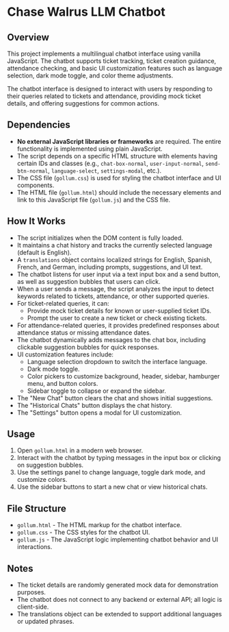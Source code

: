 # Chase Walrus LLM Chatbot

## Overview

This project implements a multilingual chatbot interface using vanilla JavaScript. The chatbot supports ticket tracking, ticket creation guidance, attendance checking, and basic UI customization features such as language selection, dark mode toggle, and color theme adjustments.

The chatbot interface is designed to interact with users by responding to their queries related to tickets and attendance, providing mock ticket details, and offering suggestions for common actions.

## Dependencies

- **No external JavaScript libraries or frameworks** are required. The entire functionality is implemented using plain JavaScript.
- The script depends on a specific HTML structure with elements having certain IDs and classes (e.g., `chat-box-normal`, `user-input-normal`, `send-btn-normal`, `language-select`, `settings-modal`, etc.).
- The CSS file (`gollum.css`) is used for styling the chatbot interface and UI components.
- The HTML file (`gollum.html`) should include the necessary elements and link to this JavaScript file (`gollum.js`) and the CSS file.

## How It Works

- The script initializes when the DOM content is fully loaded.
- It maintains a chat history and tracks the currently selected language (default is English).
- A `translations` object contains localized strings for English, Spanish, French, and German, including prompts, suggestions, and UI text.
- The chatbot listens for user input via a text input box and a send button, as well as suggestion bubbles that users can click.
- When a user sends a message, the script analyzes the input to detect keywords related to tickets, attendance, or other supported queries.
- For ticket-related queries, it can:
  - Provide mock ticket details for known or user-supplied ticket IDs.
  - Prompt the user to create a new ticket or check existing tickets.
- For attendance-related queries, it provides predefined responses about attendance status or missing attendance dates.
- The chatbot dynamically adds messages to the chat box, including clickable suggestion bubbles for quick responses.
- UI customization features include:
  - Language selection dropdown to switch the interface language.
  - Dark mode toggle.
  - Color pickers to customize background, header, sidebar, hamburger menu, and button colors.
  - Sidebar toggle to collapse or expand the sidebar.
- The "New Chat" button clears the chat and shows initial suggestions.
- The "Historical Chats" button displays the chat history.
- The "Settings" button opens a modal for UI customization.

## Usage

1. Open `gollum.html` in a modern web browser.
2. Interact with the chatbot by typing messages in the input box or clicking on suggestion bubbles.
3. Use the settings panel to change language, toggle dark mode, and customize colors.
4. Use the sidebar buttons to start a new chat or view historical chats.

## File Structure

- `gollum.html` - The HTML markup for the chatbot interface.
- `gollum.css` - The CSS styles for the chatbot UI.
- `gollum.js` - The JavaScript logic implementing chatbot behavior and UI interactions.

## Notes

- The ticket details are randomly generated mock data for demonstration purposes.
- The chatbot does not connect to any backend or external API; all logic is client-side.
- The translations object can be extended to support additional languages or updated phrases.
